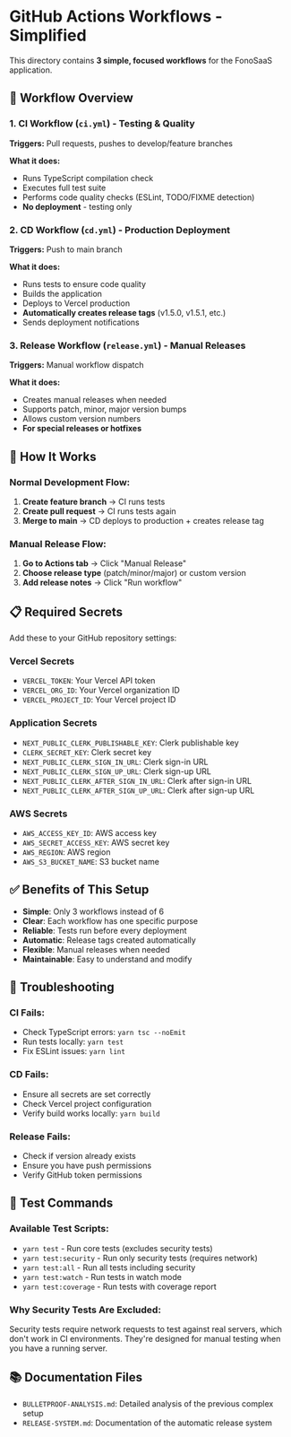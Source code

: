 # GitHub Actions Workflows - Simplified

This directory contains **3 simple, focused workflows** for the FonoSaaS application.

## 🎯 **Workflow Overview**

### 1. **CI Workflow** (`ci.yml`) - Testing & Quality
**Triggers:** Pull requests, pushes to develop/feature branches

**What it does:**
- Runs TypeScript compilation check
- Executes full test suite
- Performs code quality checks (ESLint, TODO/FIXME detection)
- **No deployment** - testing only

### 2. **CD Workflow** (`cd.yml`) - Production Deployment
**Triggers:** Push to main branch

**What it does:**
- Runs tests to ensure code quality
- Builds the application
- Deploys to Vercel production
- **Automatically creates release tags** (v1.5.0, v1.5.1, etc.)
- Sends deployment notifications

### 3. **Release Workflow** (`release.yml`) - Manual Releases
**Triggers:** Manual workflow dispatch

**What it does:**
- Creates manual releases when needed
- Supports patch, minor, major version bumps
- Allows custom version numbers
- **For special releases or hotfixes**

## 🚀 **How It Works**

### **Normal Development Flow:**
1. **Create feature branch** → CI runs tests
2. **Create pull request** → CI runs tests again
3. **Merge to main** → CD deploys to production + creates release tag

### **Manual Release Flow:**
1. **Go to Actions tab** → Click "Manual Release"
2. **Choose release type** (patch/minor/major) or custom version
3. **Add release notes** → Click "Run workflow"

## 📋 **Required Secrets**

Add these to your GitHub repository settings:

### **Vercel Secrets**
- `VERCEL_TOKEN`: Your Vercel API token
- `VERCEL_ORG_ID`: Your Vercel organization ID  
- `VERCEL_PROJECT_ID`: Your Vercel project ID

### **Application Secrets**
- `NEXT_PUBLIC_CLERK_PUBLISHABLE_KEY`: Clerk publishable key
- `CLERK_SECRET_KEY`: Clerk secret key
- `NEXT_PUBLIC_CLERK_SIGN_IN_URL`: Clerk sign-in URL
- `NEXT_PUBLIC_CLERK_SIGN_UP_URL`: Clerk sign-up URL
- `NEXT_PUBLIC_CLERK_AFTER_SIGN_IN_URL`: Clerk after sign-in URL
- `NEXT_PUBLIC_CLERK_AFTER_SIGN_UP_URL`: Clerk after sign-up URL

### **AWS Secrets**
- `AWS_ACCESS_KEY_ID`: AWS access key
- `AWS_SECRET_ACCESS_KEY`: AWS secret key
- `AWS_REGION`: AWS region
- `AWS_S3_BUCKET_NAME`: S3 bucket name

## ✅ **Benefits of This Setup**

- **Simple**: Only 3 workflows instead of 6
- **Clear**: Each workflow has one specific purpose
- **Reliable**: Tests run before every deployment
- **Automatic**: Release tags created automatically
- **Flexible**: Manual releases when needed
- **Maintainable**: Easy to understand and modify

## 🔧 **Troubleshooting**

### **CI Fails:**
- Check TypeScript errors: `yarn tsc --noEmit`
- Run tests locally: `yarn test`
- Fix ESLint issues: `yarn lint`

### **CD Fails:**
- Ensure all secrets are set correctly
- Check Vercel project configuration
- Verify build works locally: `yarn build`

### **Release Fails:**
- Check if version already exists
- Ensure you have push permissions
- Verify GitHub token permissions

## 🧪 **Test Commands**

### **Available Test Scripts:**
- `yarn test` - Run core tests (excludes security tests)
- `yarn test:security` - Run only security tests (requires network)
- `yarn test:all` - Run all tests including security
- `yarn test:watch` - Run tests in watch mode
- `yarn test:coverage` - Run tests with coverage report

### **Why Security Tests Are Excluded:**
Security tests require network requests to test against real servers, which don't work in CI environments. They're designed for manual testing when you have a running server.

## 📚 **Documentation Files**

- `BULLETPROOF-ANALYSIS.md`: Detailed analysis of the previous complex setup
- `RELEASE-SYSTEM.md`: Documentation of the automatic release system
